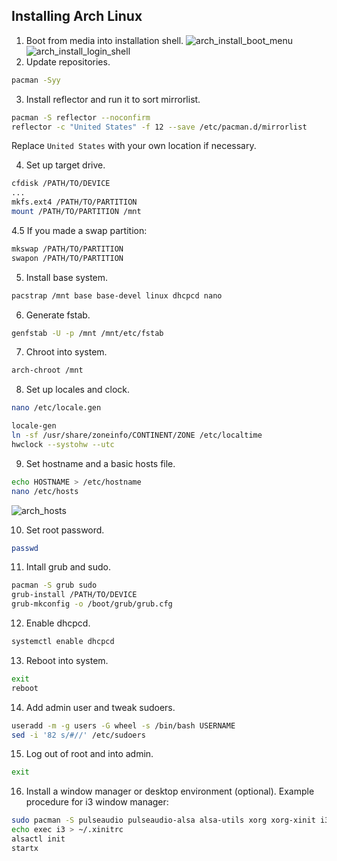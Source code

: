 ## Installing Arch Linux

1. Boot from media into installation shell.
![arch_install_boot_menu](https://quixotictendencies.github.com/quix-arch/arch_install_boot_menu.png)
![arch_install_login_shell](https://quixotictendencies.github.com/quix-arch/arch_install_login_shell.png)
2. Update repositories.
```bash
pacman -Syy
```
3. Install reflector and run it to sort mirrorlist.
```bash
pacman -S reflector --noconfirm
reflector -c "United States" -f 12 --save /etc/pacman.d/mirrorlist
```
Replace `United States` with your own location if necessary.

4. Set up target drive.
```bash
cfdisk /PATH/TO/DEVICE
...
mkfs.ext4 /PATH/TO/PARTITION
mount /PATH/TO/PARTITION /mnt
```

4.5 If you made a swap partition:
```bash
mkswap /PATH/TO/PARTITION
swapon /PATH/TO/PARTITION
```

5. Install base system.
```bash
pacstrap /mnt base base-devel linux dhcpcd nano
```
6. Generate fstab.
```bash
genfstab -U -p /mnt /mnt/etc/fstab
```
7. Chroot into system.
```bash
arch-chroot /mnt
```
8. Set up locales and clock.
```bash
nano /etc/locale.gen
```
```bash
locale-gen
ln -sf /usr/share/zoneinfo/CONTINENT/ZONE /etc/localtime
hwclock --systohw --utc
```

9. Set hostname and a basic hosts file.
```bash
echo HOSTNAME > /etc/hostname
nano /etc/hosts
```
![arch_hosts](https://quixotictendencies.github.com/quix-arch/arch_hosts.png)

10. Set root password.
```bash
passwd
```

11. Intall grub and sudo.
```bash
pacman -S grub sudo
grub-install /PATH/TO/DEVICE
grub-mkconfig -o /boot/grub/grub.cfg
```

12. Enable dhcpcd.
```bash
systemctl enable dhcpcd
```

13. Reboot into system.
```bash
exit
reboot
```

14. Add admin user and tweak sudoers.
```bash
useradd -m -g users -G wheel -s /bin/bash USERNAME
sed -i '82 s/#//' /etc/sudoers
```

15. Log out of root and into admin.
```bash
exit
```

16. Install a window manager or desktop environment (optional). Example procedure for i3 window manager:
```bash
sudo pacman -S pulseaudio pulseaudio-alsa alsa-utils xorg xorg-xinit i3-wm dmenu i3status chromium xfce4-terminal
echo exec i3 > ~/.xinitrc
alsactl init
startx
```
